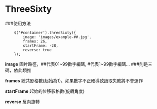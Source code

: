 ThreeSixty
==========

###使用方法

```
	$('#container').threeSixty({
		image: 'images/example-##.jpg', 
		frames: 26,
		startFrame: -28,
		reverse: true
	});
```

**image** 圖片路徑，##代表01~99數字編碼, #代表1~99數字編碼... ###則是三碼，依此類推

**frames** 總共影格數(起始為1)。如果數字不正確導致讀取失敗將不會運作

**startFrame** 起始的位移影格數(旋轉角度)

**reverse** 反向旋轉
